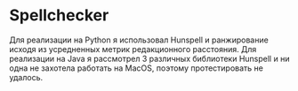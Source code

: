 # Spellchecker

Для реализации на Python я использовал Hunspell и ранжирование исходя из усредненных метрик редакционного расстояния.
Для реализации на Java я рассмотрел 3 различных библиотеки Hunspell и ни одна не захотела работать на MacOS, поэтому протестировать не удалось. 
